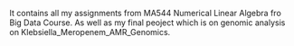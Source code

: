 It contains all my assignments from MA544 Numerical Linear Algebra fro Big Data Course. As well as my final peoject which is on genomic analysis on Klebsiella_Meropenem_AMR_Genomics. 
